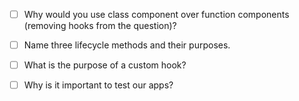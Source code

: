 - [ ] Why would you use class component over function components (removing hooks from the question)?


- [ ] Name three lifecycle methods and their purposes.


- [ ] What is the purpose of a custom hook?


- [ ] Why is it important to test our apps?

